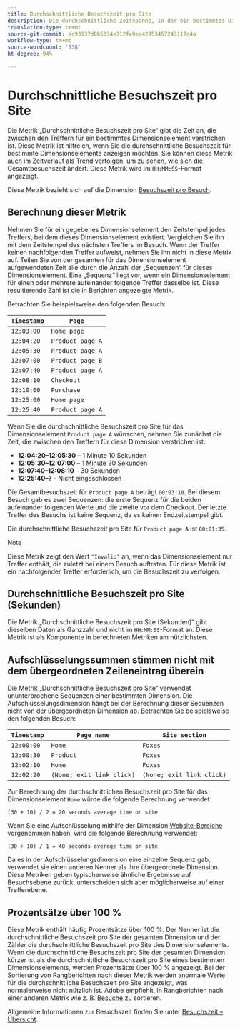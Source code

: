 ```yaml
---
title: Durchschnittliche Besuchszeit pro Site
description: Die durchschnittliche Zeitspanne, in der ein bestimmtes Dimensionselement zwischen Treffern existierte.
translation-type: tm+mt
source-git-commit: ec93137d0b5334e312fe0ec42953457243117d4a
workflow-type: tm+mt
source-wordcount: '538'
ht-degree: 94%

---
```



# Durchschnittliche Besuchszeit pro Site

Die Metrik „Durchschnittliche Besuchszeit pro Site“ gibt die Zeit an, die zwischen den Treffern für ein bestimmtes Dimensionselement verstrichen ist. Diese Metrik ist hilfreich, wenn Sie die durchschnittliche Besuchszeit für bestimmte Dimensionselemente anzeigen möchten. Sie können diese Metrik auch im Zeitverlauf als Trend verfolgen, um zu sehen, wie sich die Gesamtbesuchszeit ändert. Diese Metrik wird im `HH:MM:SS`-Format angezeigt.

Diese Metrik bezieht sich auf die Dimension [Besuchszeit pro Besuch](../dimensions/time-spent-per-visit.md).

## Berechnung dieser Metrik

Nehmen Sie für ein gegebenes Dimensionselement den Zeitstempel jedes Treffers, bei dem dieses Dimensionselement existiert. Vergleichen Sie ihn mit dem Zeitstempel des nächsten Treffers im Besuch. Wenn der Treffer keinen nachfolgenden Treffer aufweist, nehmen Sie ihn nicht in diese Metrik auf. Teilen Sie von der gesamten für das Dimensionselement aufgewendeten Zeit alle durch die Anzahl der „Sequenzen“ für dieses Dimensionselement. Eine „Sequenz“ liegt vor, wenn ein Dimensionselement für einen oder mehrere aufeinander folgende Treffer dasselbe ist. Diese resultierende Zahl ist die in Berichten angezeigte Metrik.

Betrachten Sie beispielsweise den folgenden Besuch:

| `Timestamp` | `Page` |
| --- | --- |
| `12:03:00` | `Home page` |
| `12:04:20` | `Product page A` |
| `12:05:30` | `Product page A` |
| `12:07:00` | `Product page B` |
| `12:07:40` | `Product page A` |
| `12:08:10` | `Checkout` |
| `12:10:00` | `Purchase` |
| `12:25:00` | `Home page` |
| `12:25:40` | `Product page A` |


Wenn Sie die durchschnittliche Besuchszeit pro Site für das Dimensionselement `Product page A` wünschen, nehmen Sie zunächst die Zeit, die zwischen den Treffern für diese Dimension verstrichen ist:

* **12:04:20–12:05:30** – 1 Minute 10 Sekunden
* **12:05:30–12:07:00** – 1 Minute 30 Sekunden
* **12:07:40–12:08:10** – 30 Sekunden
* **12:25:40–?** - Nicht eingeschlossen

Die Gesamtbesuchszeit für `Product page A` beträgt `00:03:10`. Bei diesem Besuch gab es zwei Sequenzen: die erste Sequenz für die beiden aufeinander folgenden Werte und die zweite vor dem Checkout. Der letzte Treffer des Besuchs ist keine Sequenz, da es keinen Endzeitstempel gibt.

Die durchschnittliche Besuchszeit pro Site für `Product page A` ist `00:01:35`.

>[!NOTE]
>
>Diese Metrik zeigt den Wert `"Invalid"` an, wenn das Dimensionselement nur Treffer enthält, die zuletzt bei einem Besuch auftraten. Für diese Metrik ist ein nachfolgender Treffer erforderlich, um die Besuchszeit zu verfolgen.

## Durchschnittliche Besuchszeit pro Site (Sekunden)

Die Metrik „Durchschnittliche Besuchszeit pro Site (Sekunden)“ gibt dieselben Daten als Ganzzahl und nicht im `HH:MM:SS`-Format an. Diese Metrik ist als Komponente in berechneten Metriken am nützlichsten.

## Aufschlüsselungssummen stimmen nicht mit dem übergeordneten Zeileneintrag überein

Die Metrik „Durchschnittliche Besuchszeit pro Site“ verwendet ununterbrochene Sequenzen einer bestimmten Dimension. Die Aufschlüsselungsdimension hängt bei der Berechnung dieser Sequenzen nicht von der übergeordneten Dimension ab. Betrachten Sie beispielsweise den folgenden Besuch:

| `Timestamp` | `Page name` | `Site section` |
| --- | --- | --- |
| `12:00:00` | `Home` | `Foxes` |
| `12:00:30` | `Product` | `Foxes` |
| `12:02:10` | `Home` | `Foxes` |
| `12:02:20` | `(None; exit link click)` | `(None; exit link click)` |

Zur Berechnung der durchschnittlichen Besuchszeit pro Site für das Dimensionselement `Home` würde die folgende Berechnung verwendet:

```text
(30 + 10) / 2 = 20 seconds average time on site
```

Wenn Sie eine Aufschlüsselung mithilfe der Dimension [Website-Bereiche](../dimensions/site-section.md) vorgenommen haben, wird die folgende Berechnung verwendet:

```text
(30 + 10) / 1 = 40 seconds average time on site
```

Da es in der Aufschlüsselungsdimension eine einzelne Sequenz gab, verwendet sie einen anderen Nenner als ihre übergeordnete Dimension. Diese Metriken geben typischerweise ähnliche Ergebnisse auf Besuchsebene zurück, unterscheiden sich aber möglicherweise auf einer Trefferebene.

## Prozentsätze über 100 %

Diese Metrik enthält häufig Prozentsätze über 100 %. Der Nenner ist die durchschnittliche Besuchszeit pro Site der gesamten Dimension und der Zähler die durchschnittliche Besuchszeit pro Site des Dimensionselements. Wenn die durchschnittliche Besuchszeit pro Site der gesamten Dimension kürzer ist als die durchschnittliche Besuchszeit pro Site eines bestimmten Dimensionselements, werden Prozentsätze über 100 % angezeigt. Bei der Sortierung von Rangberichten nach dieser Metrik werden anormale Werte für die durchschnittliche Besuchszeit pro Site angezeigt, was normalerweise nicht nützlich ist. Adobe empfiehlt, in Rangberichten nach einer anderen Metrik wie z. B. [Besuche](visits.md) zu sortieren.

Allgemeine Informationen zur Besuchszeit finden Sie unter [Besuchszeit – Übersicht](time-spent.md).
